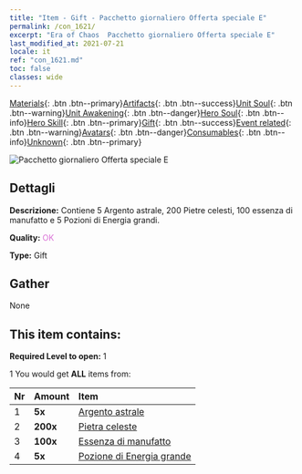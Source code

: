 ```yaml
---
title: "Item - Gift - Pacchetto giornaliero Offerta speciale E"
permalink: /con_1621/
excerpt: "Era of Chaos  Pacchetto giornaliero Offerta speciale E"
last_modified_at: 2021-07-21
locale: it
ref: "con_1621.md"
toc: false
classes: wide
---
```

 [Materials](/ItemsIT/){: .btn .btn--primary}[Artifacts](/ItemsIT/Artifacts/){: .btn .btn--success}[Unit Soul](/ItemsIT/UnitSoul/){: .btn .btn--warning}[Unit Awakening](/ItemsIT/UnitAwakening/){: .btn .btn--danger}[Hero Soul](/ItemsIT/HeroSoul/){: .btn .btn--info}[Hero Skill](/ItemsIT/HeroSkill/){: .btn .btn--primary}[Gift](/ItemsIT/Gift/){: .btn .btn--success}[Event related](/ItemsIT/Events/){: .btn .btn--warning}[Avatars](/ItemsIT/Avatars/){: .btn .btn--danger}[Consumables](/ItemsIT/Consumables/){: .btn .btn--info}[Unknown](/ItemsIT/Unknown/){: .btn .btn--primary}

 ![Pacchetto giornaliero Offerta speciale E](/images/t/i_907237.png)

## Dettagli
 **Descrizione:** Contiene 5 Argento astrale, 200 Pietre celesti, 100 essenza di manufatto e 5 Pozioni di Energia grandi.

 **Quality:** <span style="color: #DA70D6">OK</span>

 **Type:** Gift

## Gather

  None

## This item contains:

 **Required Level to open:** 1

 1 You would get **ALL** items  from:

  | Nr | Amount |     Item    |
  |:---|:-------|:------------|
  | 1 |  **5x** | [Argento astrale](/ItemsIT/con_969/) |  | 
  | 2 |  **200x** | [Pietra celeste](/ItemsIT/art_188/) |  | 
  | 3 |  **100x** | [Essenza di manufatto](/ItemsIT/con_905/) |  | 
  | 4 |  **5x** | [Pozione di Energia grande](/ItemsIT/con_706/) |  | 
